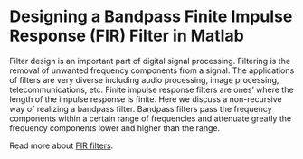 
# Designing a Bandpass Finite Impulse Response (FIR) Filter in Matlab

Filter design is an important part of digital signal processing. Filtering is the removal of unwanted frequency components from a signal. The applications of filters are very diverse including audio processing, image processing, telecommunications, etc. Finite impulse response filters are ones’ where
the length of the impulse response is finite. Here we discuss a non-recursive way of realizing a bandpass filter. Bandpass filters pass the frequency components within a certain range of frequencies and attenuate greatly the frequency components lower and higher than the range.

Read more about [FIR filters](https://niruhan.medium.com/designing-a-bandpass-finite-impulse-response-fir-filter-in-matlab-e79be749e21c).